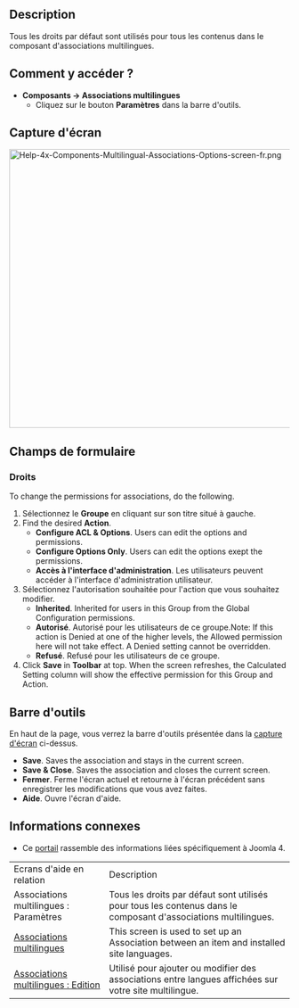 <!-- Filename: Help4.x:Multilingual_Associations:_Options / Display title: Associations multilingues : Paramètres -->

## Description

Tous les droits par défaut sont utilisés pour tous les contenus dans le
composant d'associations multilingues.

## Comment y accéder ?

- **Composants → Associations multilingues**
  - Cliquez sur le bouton **Paramètres** dans la barre d'outils.

## Capture d'écran

<img
src="https://docs.joomla.org/images/thumb/d/d8/Help-4x-Components-Multilingual-Associations-Options-screen-fr.png/800px-Help-4x-Components-Multilingual-Associations-Options-screen-fr.png"
decoding="async"
srcset="https://docs.joomla.org/images/thumb/d/d8/Help-4x-Components-Multilingual-Associations-Options-screen-fr.png/1200px-Help-4x-Components-Multilingual-Associations-Options-screen-fr.png 1.5x, https://docs.joomla.org/images/thumb/d/d8/Help-4x-Components-Multilingual-Associations-Options-screen-fr.png/1600px-Help-4x-Components-Multilingual-Associations-Options-screen-fr.png 2x"
data-file-width="2720" data-file-height="1700" width="800" height="500"
alt="Help-4x-Components-Multilingual-Associations-Options-screen-fr.png" />

## Champs de formulaire

### Droits

To change the permissions for associations, do the following.

1.  Sélectionnez le **Groupe** en cliquant sur son titre situé à gauche.
2.  Find the desired **Action**.
    - **Configure ACL & Options**. Users can edit the options and
      permissions.
    - **Configure Options Only**. Users can edit the options exept the
      permissions.
    - **Accès à l'interface d'administration**. Les utilisateurs peuvent
      accéder à l'interface d'administration utilisateur.
3.  Sélectionnez l'autorisation souhaitée pour l'action que vous
    souhaitez modifier.
    - **Inherited**. Inherited for users in this Group from the Global Configuration
      permissions.
    - **Autorisé**. Autorisé pour les utilisateurs de ce groupe.Note: If
      this action is Denied at one of the higher levels, the Allowed
      permission here will not take effect. A Denied setting cannot be
      overridden.
    - **Refusé**. Refusé pour les utilisateurs de ce groupe.
4.  Click **Save** in **Toolbar** at top. When the screen refreshes, the
    Calculated Setting column will show the effective permission for
    this Group and Action.

## Barre d'outils

En haut de la page, vous verrez la barre d'outils présentée dans la
[capture d'écran](#screenshot) ci-dessus.

- **Save**. Saves the association and stays in the current screen.
- **Save & Close**. Saves the association and closes the current screen.
- **Fermer**. Ferme l'écran actuel et retourne à l'écran précédent sans
  enregistrer les modifications que vous avez faites.
- **Aide**. Ouvre l'écran d'aide.

## Informations connexes

- Ce
  [portail](https://docs.joomla.org/Portal:Joomla_4/fr "Portal:Joomla 4/fr")
  rassemble des informations liées spécifiquement à Joomla 4.

|                                                                                                                                                        |                                                                                                                |
|--------------------------------------------------------------------------------------------------------------------------------------------------------|----------------------------------------------------------------------------------------------------------------|
| Ecrans d'aide en relation                                                                                                                              | Description                                                                                                    |
| <span class="mw-selflink selflink">Associations multilingues : Paramètres</span>                                                                       | Tous les droits par défaut sont utilisés pour tous les contenus dans le composant d'associations multilingues. |
| [Associations multilingues](https://docs.joomla.org/Help4.x:Multilingual_Associations/fr "Help4.x:Multilingual Associations/fr")                       | This screen is used to set up an Association between an item and installed site languages.                     |
| [Associations multilingues : Edition](https://docs.joomla.org/Help4.x:Multilingual_Associations:_Edit/fr "Help4.x:Multilingual Associations: Edit/fr") | Utilisé pour ajouter ou modifier des associations entre langues affichées sur votre site multilingue.          |
